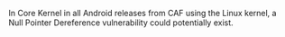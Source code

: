 In Core Kernel in all Android releases from CAF using the Linux kernel, a Null Pointer Dereference vulnerability could potentially exist.
